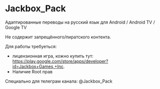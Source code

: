 # Jackbox_Pack
Адаптированные переводы на русский язык для Android / Android TV / Google TV

Не содержит запрещённого/пиратского контента.

Для работы требуеться:
- лицензионная игра, кожно купить тут: https://play.google.com/store/apps/developer?id=Jackbox+Games,+Inc.
- Наличие Root прав

Специально для телеграм канала: @Jackbox_Pack
